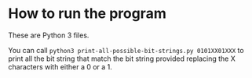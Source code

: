 # How to run the program

These are Python 3 files.

You can call `python3 print-all-possible-bit-strings.py 0101XX01XXX` to print all the bit string that match the bit string provided replacing the X characters with either a 0 or a 1.
